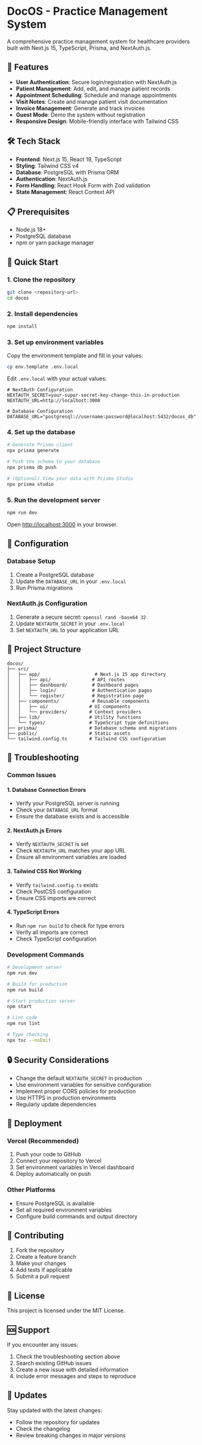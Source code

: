 # DocOS - Practice Management System

A comprehensive practice management system for healthcare providers built with Next.js 15, TypeScript, Prisma, and NextAuth.js.

## 🚀 Features

- **User Authentication**: Secure login/registration with NextAuth.js
- **Patient Management**: Add, edit, and manage patient records
- **Appointment Scheduling**: Schedule and manage appointments
- **Visit Notes**: Create and manage patient visit documentation
- **Invoice Management**: Generate and track invoices
- **Guest Mode**: Demo the system without registration
- **Responsive Design**: Mobile-friendly interface with Tailwind CSS

## 🛠️ Tech Stack

- **Frontend**: Next.js 15, React 19, TypeScript
- **Styling**: Tailwind CSS v4
- **Database**: PostgreSQL with Prisma ORM
- **Authentication**: NextAuth.js
- **Form Handling**: React Hook Form with Zod validation
- **State Management**: React Context API

## 📋 Prerequisites

- Node.js 18+ 
- PostgreSQL database
- npm or yarn package manager

## 🚀 Quick Start

### 1. Clone the repository
```bash
git clone <repository-url>
cd docos
```

### 2. Install dependencies
```bash
npm install
```

### 3. Set up environment variables
Copy the environment template and fill in your values:
```bash
cp env.template .env.local
```

Edit `.env.local` with your actual values:
```env
# NextAuth Configuration
NEXTAUTH_SECRET=your-super-secret-key-change-this-in-production
NEXTAUTH_URL=http://localhost:3000

# Database Configuration
DATABASE_URL="postgresql://username:password@localhost:5432/docos_db"
```

### 4. Set up the database
```bash
# Generate Prisma client
npx prisma generate

# Push the schema to your database
npx prisma db push

# (Optional) View your data with Prisma Studio
npx prisma studio
```

### 5. Run the development server
```bash
npm run dev
```

Open [http://localhost:3000](http://localhost:3000) in your browser.

## 🔧 Configuration

### Database Setup
1. Create a PostgreSQL database
2. Update the `DATABASE_URL` in your `.env.local`
3. Run Prisma migrations

### NextAuth.js Configuration
1. Generate a secure secret: `openssl rand -base64 32`
2. Update `NEXTAUTH_SECRET` in your `.env.local`
3. Set `NEXTAUTH_URL` to your application URL

## 📁 Project Structure

```
docos/
├── src/
│   ├── app/                    # Next.js 15 app directory
│   │   ├── api/               # API routes
│   │   ├── dashboard/         # Dashboard pages
│   │   ├── login/             # Authentication pages
│   │   └── register/          # Registration page
│   ├── components/            # Reusable components
│   │   ├── ui/               # UI components
│   │   └── providers/        # Context providers
│   ├── lib/                  # Utility functions
│   └── types/                # TypeScript type definitions
├── prisma/                   # Database schema and migrations
├── public/                   # Static assets
└── tailwind.config.ts        # Tailwind CSS configuration
```

## 🚨 Troubleshooting

### Common Issues

#### 1. Database Connection Errors
- Verify your PostgreSQL server is running
- Check your `DATABASE_URL` format
- Ensure the database exists and is accessible

#### 2. NextAuth.js Errors
- Verify `NEXTAUTH_SECRET` is set
- Check `NEXTAUTH_URL` matches your app URL
- Ensure all environment variables are loaded

#### 3. Tailwind CSS Not Working
- Verify `tailwind.config.ts` exists
- Check PostCSS configuration
- Ensure CSS imports are correct

#### 4. TypeScript Errors
- Run `npm run build` to check for type errors
- Verify all imports are correct
- Check TypeScript configuration

### Development Commands

```bash
# Development server
npm run dev

# Build for production
npm run build

# Start production server
npm start

# Lint code
npm run lint

# Type checking
npx tsc --noEmit
```

## 🔒 Security Considerations

- Change the default `NEXTAUTH_SECRET` in production
- Use environment variables for sensitive configuration
- Implement proper CORS policies for production
- Use HTTPS in production environments
- Regularly update dependencies

## 🚀 Deployment

### Vercel (Recommended)
1. Push your code to GitHub
2. Connect your repository to Vercel
3. Set environment variables in Vercel dashboard
4. Deploy automatically on push

### Other Platforms
- Ensure PostgreSQL is available
- Set all required environment variables
- Configure build commands and output directory

## 🤝 Contributing

1. Fork the repository
2. Create a feature branch
3. Make your changes
4. Add tests if applicable
5. Submit a pull request

## 📄 License

This project is licensed under the MIT License.

## 🆘 Support

If you encounter any issues:
1. Check the troubleshooting section above
2. Search existing GitHub issues
3. Create a new issue with detailed information
4. Include error messages and steps to reproduce

## 🔄 Updates

Stay updated with the latest changes:
- Follow the repository for updates
- Check the changelog
- Review breaking changes in major versions
